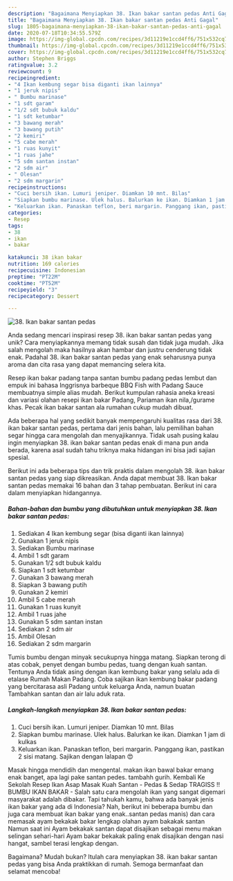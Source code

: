 ```yaml
---
description: "Bagaimana Menyiapkan 38. Ikan bakar santan pedas Anti Gagal"
title: "Bagaimana Menyiapkan 38. Ikan bakar santan pedas Anti Gagal"
slug: 1805-bagaimana-menyiapkan-38-ikan-bakar-santan-pedas-anti-gagal
date: 2020-07-18T10:34:55.579Z
image: https://img-global.cpcdn.com/recipes/3d11219e1ccd4ff6/751x532cq70/38-ikan-bakar-santan-pedas-foto-resep-utama.jpg
thumbnail: https://img-global.cpcdn.com/recipes/3d11219e1ccd4ff6/751x532cq70/38-ikan-bakar-santan-pedas-foto-resep-utama.jpg
cover: https://img-global.cpcdn.com/recipes/3d11219e1ccd4ff6/751x532cq70/38-ikan-bakar-santan-pedas-foto-resep-utama.jpg
author: Stephen Briggs
ratingvalue: 3.2
reviewcount: 9
recipeingredient:
- "4 Ikan kembung segar bisa diganti ikan lainnya"
- "1 jeruk nipis"
- " Bumbu marinase"
- "1 sdt garam"
- "1/2 sdt bubuk kaldu"
- "1 sdt ketumbar"
- "3 bawang merah"
- "3 bawang putih"
- "2 kemiri"
- "5 cabe merah"
- "1 ruas kunyit"
- "1 ruas jahe"
- "5 sdm santan instan"
- "2 sdm air"
- " Olesan"
- "2 sdm margarin"
recipeinstructions:
- "Cuci bersih ikan. Lumuri jeniper. Diamkan 10 mnt. Bilas"
- "Siapkan bumbu marinase. Ulek halus. Balurkan ke ikan. Diamkan 1 jam di kulkas"
- "Keluarkan ikan. Panaskan teflon, beri margarin. Panggang ikan, pastikan 2 sisi matang. Sajikan dengan lalapan 😍"
categories:
- Resep
tags:
- 38
- ikan
- bakar

katakunci: 38 ikan bakar 
nutrition: 169 calories
recipecuisine: Indonesian
preptime: "PT22M"
cooktime: "PT52M"
recipeyield: "3"
recipecategory: Dessert

---
```



![38. Ikan bakar santan pedas](https://img-global.cpcdn.com/recipes/3d11219e1ccd4ff6/751x532cq70/38-ikan-bakar-santan-pedas-foto-resep-utama.jpg)

Anda sedang mencari inspirasi resep 38. ikan bakar santan pedas yang unik? Cara menyiapkannya memang tidak susah dan tidak juga mudah. Jika salah mengolah maka hasilnya akan hambar dan justru cenderung tidak enak. Padahal 38. ikan bakar santan pedas yang enak seharusnya punya aroma dan cita rasa yang dapat memancing selera kita.

Resep ikan bakar padang tanpa santan bumbu padang pedas lembut dan empuk ini bahasa Inggrisnya barbeque BBQ Fish with Padang Sauce membuatnya simple alias mudah. Berikut kumpulan rahasia aneka kreasi dan variasi olahan resepi ikan bakar Padang, Pariaman ikan nila,/gurame khas. Pecak ikan bakar santan ala rumahan cukup mudah dibuat.

Ada beberapa hal yang sedikit banyak mempengaruhi kualitas rasa dari 38. ikan bakar santan pedas, pertama dari jenis bahan, lalu pemilihan bahan segar hingga cara mengolah dan menyajikannya. Tidak usah pusing kalau ingin menyiapkan 38. ikan bakar santan pedas enak di mana pun anda berada, karena asal sudah tahu triknya maka hidangan ini bisa jadi sajian spesial.


Berikut ini ada beberapa tips dan trik praktis dalam mengolah 38. ikan bakar santan pedas yang siap dikreasikan. Anda dapat membuat 38. Ikan bakar santan pedas memakai 16 bahan dan 3 tahap pembuatan. Berikut ini cara dalam menyiapkan hidangannya.

<!--inarticleads1-->

##### Bahan-bahan dan bumbu yang dibutuhkan untuk menyiapkan 38. Ikan bakar santan pedas:

1. Sediakan 4 Ikan kembung segar (bisa diganti ikan lainnya)
1. Gunakan 1 jeruk nipis
1. Sediakan  Bumbu marinase
1. Ambil 1 sdt garam
1. Gunakan 1/2 sdt bubuk kaldu
1. Siapkan 1 sdt ketumbar
1. Gunakan 3 bawang merah
1. Siapkan 3 bawang putih
1. Gunakan 2 kemiri
1. Ambil 5 cabe merah
1. Gunakan 1 ruas kunyit
1. Ambil 1 ruas jahe
1. Gunakan 5 sdm santan instan
1. Sediakan 2 sdm air
1. Ambil  Olesan
1. Sediakan 2 sdm margarin


Tumis bumbu dengan minyak secukupnya hingga matang. Siapkan terong di atas cobak, penyet dengan bumbu pedas, tuang dengan kuah santan. Tentunya Anda tidak asing dengan ikan kembung bakar yang selalu ada di etalase Rumah Makan Padang. Coba sajikan ikan kembung bakar padang yang bercitarasa asli Padang untuk keluarga Anda, namun buatan Tambahkan santan dan air lalu aduk rata. 

<!--inarticleads2-->

##### Langkah-langkah menyiapkan 38. Ikan bakar santan pedas:

1. Cuci bersih ikan. Lumuri jeniper. Diamkan 10 mnt. Bilas
1. Siapkan bumbu marinase. Ulek halus. Balurkan ke ikan. Diamkan 1 jam di kulkas
1. Keluarkan ikan. Panaskan teflon, beri margarin. Panggang ikan, pastikan 2 sisi matang. Sajikan dengan lalapan 😍


Masak hingga mendidih dan mengental. makan ikan bawal bakar emang enak banget, apa lagi pake santan pedes. tambahh gurih. Kembali Ke Sekolah Resep Ikan Asap Masak Kuah Santan - Pedas &amp; Sedap TRAGISS !! BUMBU IKAN BAKAR - Salah satu cara mengolah ikan yang sangat digemari masyarakat adalah dibakar. Tapi tahukah kamu, bahwa ada banyak jenis ikan bakar yang ada di Indonesia? Nah, berikut ini beberapa bumbu dan juga cara membuat ikan bakar yang enak..santan pedas manis) dan cara memasak ayam bekakak bakar lengkap olahan ayam bakakak santan Namun saat ini Ayam bekakak santan dapat disajikan sebagai menu makan selingan sehari-hari Ayam bakar bekakak paling enak disajikan dengan nasi hangat, sambel terasi lengkap dengan. 

Bagaimana? Mudah bukan? Itulah cara menyiapkan 38. ikan bakar santan pedas yang bisa Anda praktikkan di rumah. Semoga bermanfaat dan selamat mencoba!
